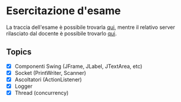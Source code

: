 # Esercitazione d'esame

La traccia dell'esame è possibile trovarla [qui](http://diag.uniroma1.it/liberato/progsoft/20230906.pdf), mentre il relativo
server rilasciato dal docente è possibile trovarlo [qui](http://diag.uniroma1.it/liberato/progsoft/server.jar).

## Topics
- [x] Componenti Swing (JFrame, JLabel, JTextArea, etc)
- [x] Socket (PrintWriter, Scanner)
- [x] Ascoltatori (ActionListener)
- [x] Logger
- [x] Thread (concurrency)